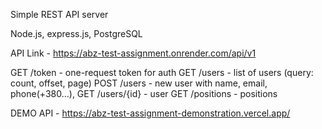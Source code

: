 Simple REST API server

Node.js, express.js, PostgreSQL

API Link - https://abz-test-assignment.onrender.com/api/v1

GET /token - one-request token for auth
GET /users - list of users (query: count, offset, page)
POST /users - new user with name, email, phone(+380...), 
GET /users/{id} - user
GET /positions - positions

DEMO API - https://abz-test-assignment-demonstration.vercel.app/
